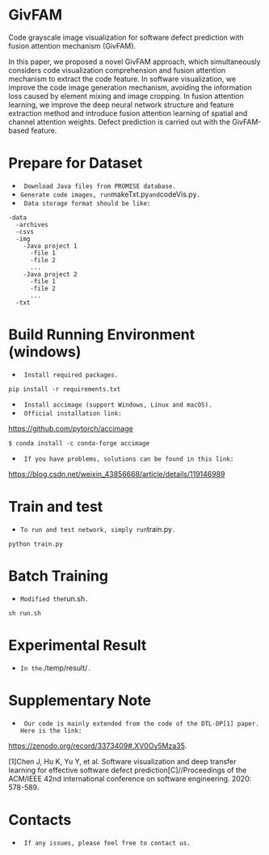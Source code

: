 # GivFAM
Code grayscale image visualization for software defect prediction with fusion attention mechanism (GivFAM).

In this paper, we proposed a novel GivFAM approach, which
simultaneously considers code visualization comprehension
and fusion attention mechanism to extract the code feature. In
software visualization, we improve the code image generation
mechanism, avoiding the information loss caused by element
mixing and image cropping. In fusion attention learning,
we improve the deep neural network structure and feature
extraction method and introduce fusion attention learning
of spatial and channel attention weights. Defect prediction
is carried out with the GivFAM-based feature.

Prepare for Dataset
=================
- ` Download Java files from PROMISE database.`
- ` Generate code images, run `makeTxt.py` and `codeVis.py`.`
- ` Data storage format should be like:`

```
-data
  -archives
  -csvs
  -img
    -Java project 1
      -file 1
      -file 2
      ...
    -Java project 2
      -file 1
      -file 2
      ...
  -txt
```

Build Running Environment (windows)
=================
- ` Install required packages.`

```
pip install -r requirements.txt
```

- ` Install accimage (support Windows, Linux and macOS).`
- ` Official installation link:`

https://github.com/pytorch/accimage

```
$ conda install -c conda-forge accimage
```

- ` If you have problems, solutions can be found in this link:`

https://blog.csdn.net/weixin_43856668/article/details/119146989

Train and test
=================
- ` To run and test network, simply run `train.py`.`
```
python train.py
```

Batch Training
===============

- ` Modified the `run.sh`.`

```
sh run.sh
```

Experimental Result
===============
- ` In the `./temp/result/`.`

Supplementary Note
===============

- ` Our code is mainly extended from the code of the DTL-DP[1] paper. Here is the link:`

https://zenodo.org/record/3373409#.XV0Oy5Mza35.


[1]Chen J, Hu K, Yu Y, et al. Software visualization and deep transfer learning for effective software defect prediction[C]//Proceedings of the ACM/IEEE 42nd international conference on software engineering. 2020: 578-589.

Contacts
===============
- ` If any issues, please feel free to contact us.`
